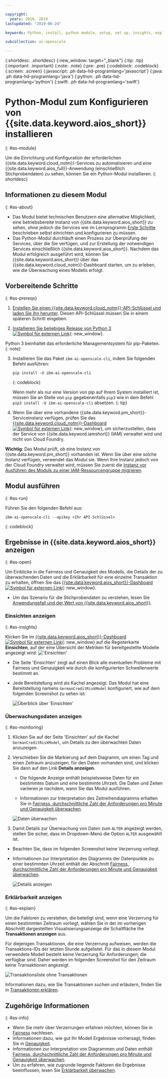 ```yaml
---

copyright:
  years: 2018, 2019
lastupdated: "2019-06-24"

keywords: Python, install, python module, setup, set up, insights, explainability

subcollection: ai-openscale

---
```


{:shortdesc: .shortdesc}
{:new_window: target="_blank"}
{:tip: .tip}
{:important: .important}
{:note: .note}
{:pre: .pre}
{:codeblock: .codeblock}
{:screen: .screen}
{:javascript: .ph data-hd-programlang='javascript'}
{:java: .ph data-hd-programlang='java'}
{:python: .ph data-hd-programlang='python'}
{:swift: .ph data-hd-programlang='swift'}

# Python-Modul zum Konfigurieren von {{site.data.keyword.aios_short}} installieren
{: #as-module}

Um die Einrichtung und Konfiguration der erforderlichen {{site.data.keyword.cloud_notm}}-Services zu automatisieren und eine {{site.data.keyword.aios_full}}-Anwendung (einschließlich Stichprobendaten) zu sehen, können Sie ein Python-Modul installieren.
{: shortdesc}

## Informationen zu diesem Modul
{: #as-about}

- Das Modul bietet technischen Benutzern eine alternative Möglichkeit, eine betriebsbereite Instanz von {{site.data.keyword.aios_short}} zu sehen, ohne jedoch die Services wie im Lernprogramm [Erste Schritte](/docs/services/ai-openscale?topic=ai-openscale-gettingstarted) beschrieben selbst einrichten und konfigurieren zu müssen.
- Das Python-Modul durchläuft einen Prozess zur Überprüfung der Services, über die Sie verfügen, und zur Erstellung der notwendigen Services einschließlich {{site.data.keyword.aios_short}}. Nachdem das Modul erfolgreich ausgeführt wird, können Sie {{site.data.keyword.aios_short}} über das {{site.data.keyword.cloud_notm}}-Dashboard starten, um zu erleben, wie die Überwachung eines Modells erfolgt.

## Vorbereitende Schritte
{: #as-prereqs}

1. [Erstellen Sie einen {{site.data.keyword.cloud_notm}}-API-Schlüssel und laden Sie ihn herunter](/docs/iam?topic=iam-userapikey#create_user_key). Diesen API-Schlüssel müssen Sie in einem späteren Schritt eingeben.

2. [Installieren Sie beliebiges Release von Python 3 ![Symbol für externen Link](../../icons/launch-glyph.svg "Symbol für externen Link")](https://www.python.org/downloads/){: new_window}.

  Python 3 beinhaltet das erforderliche Managementsystem für pip-Paketen.
  {: note}

3. Installieren Sie das Paket `ibm-ai-openscale-cli`, indem Sie folgenden Befehl ausführen:

    ```
    pip install -U ibm-ai-openscale-cli
    ```
    {: codeblock}

    Wenn mehr als nur eine Version von pip auf Ihrem System installiert ist, müssen Sie an Stelle von `pip` gegebenenfalls `pip3` wie in dem Befehl `pip3 install -U ibm-ai-openscale-cli` absetzen.
    {: tip}

4. Wenn Sie über eine vorhandene {{site.data.keyword.pm_short}}-Serviceinstanz verfügen, prüfen Sie das [{{site.data.keyword.cloud_notm}}-Dashboard ![Symbol für externen Link](../../icons/launch-glyph.svg "Symbol für externen Link")](https://{DomainName}){: new_window}, um sicherzustellen, dass der Service von {{site.data.keyword.iamshort}} (IAM) verwaltet wird und nicht von Cloud Foundry.

  **Wichtig**: Das Modul prüft, ob eine Instanz von {{site.data.keyword.pm_short}} vorhanden ist. Wenn Sie über eine solche Instanz verfügen, verwendet das Modul sie. Wenn Ihre Instanz jedoch von der Cloud Foundry verwaltet wird, müssen Sie zuerst die [Instanz vor Ausführen des Moduls zu einer IAM-Ressourcengruppe migrieren](/docs/resources?topic=resources-migrate#migrate).

## Modul ausführen
{: #as-run}

Führen Sie den folgenden Befehl aus:

```
ibm-ai-openscale-cli --apikey <Ihr API-Schlüssel>
```
{: codeblock}

## Ergebnisse in {{site.data.keyword.aios_short}} anzeigen
{: #as-open}

Um Einblicke in die Fairness und Genauigkeit des Modells, die Details der zu überwachenden Daten und die Erklärbarkeit für eine einzelne Transaktion zu erhalten, öffnen Sie das [{{site.data.keyword.aios_short}}-Dashboard ![Symbol für externen Link](../../icons/launch-glyph.svg "Symbol für externen Link")](https://aiopenscale.cloud.ibm.com/aiopenscale/){: new_window}.

- Um das Szenario für die Stichprobendaten zu verstehen, lesen Sie [Anwendungsfall und der Wert von {{site.data.keyword.aios_short}}](/docs/services/ai-openscale?topic=ai-openscale-gettingstarted#gs-use).

### Einsichten anzeigen
{: #as-insights}

Klicken Sie im [{{site.data.keyword.aios_short}}-Dashboard ![Symbol für externen Link](../../icons/launch-glyph.svg "Symbol für externen Link")](https://aiopenscale.cloud.ibm.com/aiopenscale/){: new_window} auf die Registerkarte **Einsichten**, auf der eine Übersicht der Metriken für bereitgestellte Modelle angezeigt wird: !['Einsichten'](images/insight-dash-tab.png)

- Die Seite 'Einsichten' zeigt auf einen Blick alle eventuellen Probleme mit Fairness und Genauigkeit wie durch die konfigurierten Schwellenwerte bestimmt an.

- Jede Bereitstellung wird als Kachel angezeigt. Das Modul hat eine Bereitstellung namens `GermanCreditRiskModel` konfiguriert, wie auf dem folgenden Screenshot zu sehen ist:

  ![Überblick über 'Einsichten'](images/setup01-0206.png)

### Überwachungsdaten anzeigen
{: #as-monitoring}

1. Klicken Sie auf der Seite 'Einsichten' auf die Kachel `GermanCreditRiskModel`, um Details zu den überwachten Daten anzuzeigen.
2. Verschieben Sie die Markierung auf dem Diagramm, um einen Tag und einen Zeitraum anzuzeigen, für den Daten vorhanden sind, und klicken Sie dann auf den Link **Details anzeigen**.

   - Die folgende Anzeige enthält beispielsweise Daten für ein bestimmtes Datum und eine bestimmte Uhrzeit. Die Daten und Zeiten variieren je nachdem, wann Sie das Modul ausführen.

   - Informationen zur Interpretation des Zeitreihendiagramms erhalten Sie in [Fairness, durchschnittliche Zahl der Anforderungen pro Minute und Genauigkeit überwachen](/docs/services/ai-openscale?topic=ai-openscale-it-ov).

    ![Daten überwachen](images/setup02-0206.png)

3. Damit Details zur Überwachung von Daten zum `ALTER` angezeigt werden, stellen Sie sicher, dass im Dropdown-Menü die Option `ALTER` ausgewählt ist.

  - Beachten Sie, dass im folgenden Screenshot keine Verzerrung vorliegt.

  - Informationen zur Interpretation des Diagramms der Datenpunkte zu einer bestimmten Uhrzeit enthält der Abschnitt [Fairness, durchschnittliche Zahl der Anforderungen pro Minute und Genauigkeit überwachen](/docs/services/ai-openscale?topic=ai-openscale-it-ov#it-intp).

    ![Details anzeigen](images/setup03-0206.png)

### Erklärbarkeit anzeigen
{: #as-explain}

Um die Faktoren zu verstehen, die beteiligt sind, wenn eine Verzerrung für einen bestimmten Zeitraum vorliegt, wählen Sie in der im vorherigen Abschnitt dargestellten Visualisierungsanzeige die Schaltfläche the **Transaktionen anzeigen** aus.

Für diejenigen Transaktionen, die eine Verzerrung aufweisen, werden die Transaktions-IDs der letzten Stunde aufgelistet. Für das in diesem Modul verwendete Modell besteht keine Verzerrung für Anforderungen, die verfügbar sind. Daher werden im folgenden Screenshot für den Zeitraum keine Transaktionen angezeigt.

  ![Transaktionsliste ohne Transaktionen](images/setup06-0206.png)

Informationen dazu, wie Sie Transaktionen suchen und erläutern, finden Sie in [Transaktionen erklären](/docs/services/ai-openscale?topic=ai-openscale-ie-ov#ie-view).

## Zugehörige Informationen
{: #as-info}

- Wenn Sie mehr über Verzerrungen erfahren möchten, können Sie in [Fairness](/docs/services/ai-openscale?topic=ai-openscale-mf-monitor) nachlesen.
- Informationen dazu, wie gut Ihr Modell Ergebnisse vorhersagt, finden Sie in [Genauigkeit](/docs/services/ai-openscale?topic=ai-openscale-acc-monitor).
- Informationen zur Interpretation von Diagrammen und Daten enthält [Fairness, durchschnittliche Zahl der Anforderungen pro Minute und Genauigkeit überwachen](/docs/services/ai-openscale?topic=ai-openscale-it-ov).
- Um zu erfahren, wie zugrunde liegende Faktoren die Ergebnisse beeinflussen, lesen Sie [Erklärbarkeit überwachen](/docs/services/ai-openscale?topic=ai-openscale-ie-ov).
